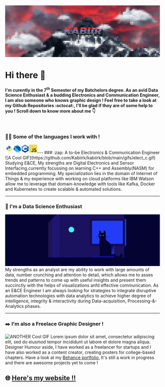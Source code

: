 ![This is a Banner](https://github.com/Kabiirk/kabiirk/blob/main/images/Banner.png)

# Hi there 👋
<!-- #### Nice to meet you !-->
#### I'm curently in the 7<sup>th</sup> Semester of my Batchelors degree. As an avid Data Science Enthusiast & a budding Electronics and Communication Engineer, I am also someone who knows graphic design ! Feel free to take a look at my Github Repositories :octocat:, I'll be glad if they are of some help to you ! Scroll down to know more about me :point_down:
</br>

### :man_technologist: Some of the languages I work with !
<img align="left" alt="Python" width="26px" src="https://raw.githubusercontent.com/github/explore/80688e429a7d4ef2fca1e82350fe8e3517d3494d/topics/python/python.png"/>
<img align="left" alt="Dart" width="26px" src="https://raw.githubusercontent.com/github/explore/80688e429a7d4ef2fca1e82350fe8e3517d3494d/topics/dart/dart.png"/>
<img align="left" alt="C++" width="26px" src="https://raw.githubusercontent.com/github/explore/80688e429a7d4ef2fca1e82350fe8e3517d3494d/topics/cpp/cpp.png"/>
<img align="left" alt="Js" width="26px" src="https://raw.githubusercontent.com/github/explore/80688e429a7d4ef2fca1e82350fe8e3517d3494d/topics/javascript/javascript.png"/>

<br>
---
### :zap: A to-be Electronics & Communication Engineer
![A Cool GIF](https://github.com/Kabiirk/kabiirk/blob/main/gifs/elect_c.gif)
Studying E&CE, My strengths are Digital Electronics and Sensor Interfacing,currently focussing on learning C++ and Assembly(NASM) for embedded programming. My specialization lies in the domain of Internet of Things & my experience with working on cloud platforms like IBM Watson allow me to leverage that domain-knowledge with tools like Kafka, Docker and Kubernetes to create scalable & automated solutions.

---
### :abacus: I'm a Data Science Enthusiast
![Another Cool GIF](https://github.com/Kabiirk/kabiirk/blob/main/gifs/dse_c.gif)
My strengths as an analyst are my ability to work with large amounts of data, number crunching and attention to detail, which allows me to asses trends and patterns to come up with useful insights and present them succinctly with the helps of visualizations anfd effective communication. As an E&CE Engineer I am always looking for strategies to integrate disruptive automation technologies with data analytics to achieve higher degree of intelligence, integrity & interactivity during Data-acquisition, Processing-&-Analytics phases.

---
### :black_nib: I'm also a Freelace Graphic Designer !
![ANOTHER Cool GIF](https://github.com/Kabiirk/kabiirk/blob/main/gifs/designer_c.gif)
Lorem ipsum dolor sit amet, consectetur adipiscing elit, sed do eiusmod tempor incididunt ut labore et dolore magna aliqua. Designer Humour aside, I have worked as a freelancer for startups and I have also worked as a content creator, creating posters for college-based chapters. Have a look at my [Behance portfolio](https://www.behance.net/kabiirk), It's still a work in progress and there are awesome projects yet to come !
 

## :globe_with_meridians: [Here's my website !!](https://kabiirk.github.io/)


<!--
**Kabiirk/kabiirk** is a ✨ _special_ ✨ repository because its `README.md` (this file) appears on your GitHub profile.

Here are some ideas to get you started:

- 🔭 I’m currently working on ...
- 🌱 I’m currently learning ...
- 👯 I’m looking to collaborate on ...
- 🤔 I’m looking for help with ...
- 💬 Ask me about ...
- 📫 How to reach me: ...
- 😄 Pronouns: ...
- ⚡ Fun fact: ...
-->
